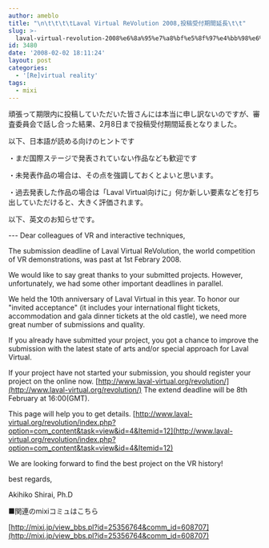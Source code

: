 ```yaml
---
author: ameblo
title: "\n\t\t\t\tLaval Virtual ReVolution 2008,投稿受付期間延長\t\t"
slug: >-
  laval-virtual-revolution-2008%e6%8a%95%e7%a8%bf%e5%8f%97%e4%bb%98%e6%9c%9f%e9%96%93%e5%bb%b6%e9%95%b7
id: 3480
date: '2008-02-02 18:11:24'
layout: post
categories:
  - '[Re]virtual reality'
tags:
  - mixi
---
```


頑張って期限内に投稿していただいた皆さんには本当に申し訳ないのですが、審査委員会で話し合った結果、2月8日まで投稿受付期間延長となりました。

以下、日本語が読める向けのヒントです

・まだ国際ステージで発表されていない作品なども歓迎です

・未発表作品の場合は、その点を強調しておくとよいと思います。

・過去発表した作品の場合は「Laval Virtual向けに」何か新しい要素などを打ち出していただけると、大きく評価されます。

以下、英文のお知らせです。

--- Dear colleagues of VR and interactive techniques,

The submission deadline of Laval Virtual ReVolution, the world competition of VR demonstrations, was past at 1st Febrary 2008.

We would like to say great thanks to your submitted projects. However, unfortunately, we had some other important deadlines in parallel.

We held the 10th anniversary of Laval Virtual in this year. To honor our "invited acceptance" (it includes your international flight tickets, accommodation and gala dinner tickets at the old castle), we need more great number of submissions and quality.

If you already have submitted your project, you got a chance to improve the submission with the latest state of arts and/or special approach for Laval Virtual.

If your project have not started your submission, you should register your project on the online now. [http://www.laval-virtual.org/revolution/](http://www.laval-virtual.org/revolution/) The extend deadline will be 8th February at 16:00(GMT).

This page will help you to get details. [http://www.laval-virtual.org/revolution/index.php?option=com_content&task=view&id=4&Itemid=12](http://www.laval-virtual.org/revolution/index.php?option=com_content&task=view&id=4&Itemid=12)

We are looking forward to find the best project on the VR history!

best regards,

Akihiko Shirai, Ph.D

■関連のmixiコミュはこちら

[http://mixi.jp/view_bbs.pl?id=25356764&comm_id=608707](http://mixi.jp/view_bbs.pl?id=25356764&comm_id=608707)